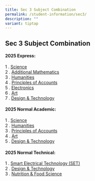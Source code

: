 ```yaml
---
title: Sec 3 Subject Combination
permalink: /student-information/sec3/
description: ""
variant: tiptap
---
```

<h2>Sec 3 Subject Combination</h2>
<h4>2025 Express:</h4>
<p>1 . <a href="https://drive.google.com/file/d/1SBpZDhbdhDV4IYlmH3WkiP8dOq1LBcJl/view?t=3" rel="noopener noreferrer nofollow" target="_blank">Science</a> 
<br>2 . <a href="https://drive.google.com/file/d/1lWu7XOdatZ0hdwqekOzahftzCcvqWV9g/view" rel="noopener noreferrer nofollow" target="_blank">Additional Mathematics</a> 
<br>3 . <a href="https://drive.google.com/file/d/1UXc_UD-TeiD6qgecm77-k5ODJNt2Oi3W/view?t=2" rel="noopener noreferrer nofollow" target="_blank">Humanities</a> 
<br>4 . <a href="https://drive.google.com/file/d/19CCilGYxjU_Z51R-BYv3gHtKf2bwHSWi/view?t=2" rel="noopener noreferrer nofollow" target="_blank">Principles of Accounts</a> 
<br>5 . <a href="https://drive.google.com/file/d/1Y1yd9lZqLqYaIXUyo_Mooy8CweEkNRj-/view" rel="noopener noreferrer nofollow" target="_blank">Electronics</a> 
<br>6 . <a href="https://drive.google.com/file/d/1pkB5bndKexQxlPJ8PmypIL52auxPu9GD/view?t=3" rel="noopener noreferrer nofollow" target="_blank">Art</a> 
<br>7 . <a href="https://drive.google.com/file/d/1Rdl5XPlr82CbV4HnQvdypQ7_agtcBR98/view?t=1" rel="noopener noreferrer nofollow" target="_blank">Design &amp; Technology</a>
</p>
<h4>2025 Normal Academic:</h4>
<p>1 . <a href="https://drive.google.com/drive/u/2/folders/1if90OkmqlTgWr_eHrK-ySMbVWoXzF5tJ" rel="noopener noreferrer nofollow" target="_blank">Science</a> 
<br>2 . <a href="https://drive.google.com/file/d/1KM0N98mUzf6wlTVvw8lEBBp_OfZY4dky/view?t=1" rel="noopener noreferrer nofollow" target="_blank">Humanities</a> 
<br>3 . <a href="https://drive.google.com/drive/u/2/folders/1if90OkmqlTgWr_eHrK-ySMbVWoXzF5tJ" rel="noopener noreferrer nofollow" target="_blank">Principles of Accounts</a> 
<br>4 . <a href="https://drive.google.com/file/d/1iPg_3du8rRyONgB3FxzixCUPXA7OpweN/view?t=2" rel="noopener noreferrer nofollow" target="_blank">Art</a> 
<br>5 . <a href="https://drive.google.com/file/d/11GY6IGcaYseIVTE5378GjXGUeVAe9moD/view?t=2" rel="noopener noreferrer nofollow" target="_blank">Design &amp; Technology</a>
</p>
<h4>2025 Normal Technical:</h4>
<p>1 . <a href="https://drive.google.com/file/d/1Nh0EHKTMz4o4KgnViWSiM0NctMkxCu_-/view?t=2" rel="noopener noreferrer nofollow" target="_blank">Smart Electrical Technology (SET)</a> 
<br>2 . <a href="https://drive.google.com/file/d/1vHvt6tOBcUc_ZNtUQ0AElzcKRd_BLn1T/view?t=2" rel="noopener noreferrer nofollow" target="_blank">Design &amp; Technology</a> 
<br>3 . <a href="https://drive.google.com/file/d/1aqAWyFPhMzb86ftMo4Vel0ndZtf8qts9/view?t=2" rel="noopener noreferrer nofollow" target="_blank">Nutrition &amp; Food Science</a>
</p>